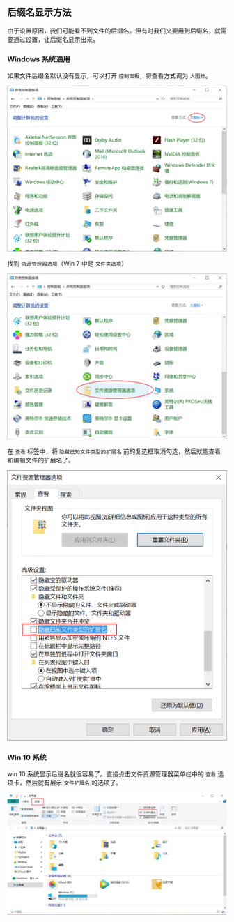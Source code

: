 ## 后缀名显示方法

由于设置原因，我们可能看不到文件的后缀名。但有时我们又要用到后缀名，就需要通过设置，让后缀名显示出来。

### Windows 系统通用

如果文件后缀名默认没有显示，可以打开 `控制面板`，将查看方式调为 `大图标`。

<img src = "show-suffix.assets\py_setup_20.png">

找到 `资源管理器选项`（Win 7 中是 `文件夹选项`）

<img src = "show-suffix.assets\py_setup_21.png">

在 `查看` 标签中，将 `隐藏已知文件类型的扩展名` 前的复选框取消勾选，然后就能查看和编辑文件的扩展名了。

<img src = "show-suffix.assets\py_setup_22.png">

### Win 10 系统

win 10 系统显示后缀名就很容易了。直接点击文件资源管理器菜单栏中的 `查看` 选项卡，然后就有展示 `文件扩展名` 的选项了。

![1579587639244](show-suffix.assets\1579587639244.png)